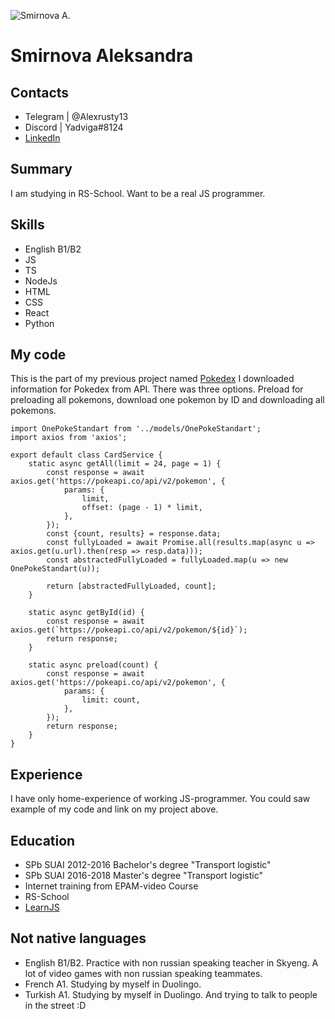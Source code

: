 ![Smirnova A.](https://avatars.githubusercontent.com/u/100535240?v=4)

# Smirnova Aleksandra

## Contacts

- Telegram | @Alexrusty13
- Discord | Yadviga#8124
- [LinkedIn](https://www.linkedin.com/in/asmirnova131194/)

## Summary

I am studying in RS-School. Want to be a real JS programmer.

## Skills

- English B1/B2
- JS
- TS
- NodeJs
- HTML
- CSS
- React
- Python

## My code

This is the part of my previous project named [Pokedex](https://alexsmirnova13.github.io/allPokemons/)
I downloaded information for Pokedex from API. There was three options. Preload for preloading all pokemons, download one pokemon by ID and downloading all pokemons.

    import OnePokeStandart from '../models/OnePokeStandart';
    import axios from 'axios';

    export default class CardService {
        static async getAll(limit = 24, page = 1) {
            const response = await axios.get('https://pokeapi.co/api/v2/pokemon', {
                params: {
                    limit,
                    offset: (page - 1) * limit,
                },
            });
            const {count, results} = response.data;
            const fullyLoaded = await Promise.all(results.map(async u => axios.get(u.url).then(resp => resp.data)));
            const abstractedFullyLoaded = fullyLoaded.map(u => new OnePokeStandart(u));

            return [abstractedFullyLoaded, count];
        }

        static async getById(id) {
            const response = await axios.get(`https://pokeapi.co/api/v2/pokemon/${id}`);
            return response;
        }

        static async preload(count) {
            const response = await axios.get('https://pokeapi.co/api/v2/pokemon', {
                params: {
                    limit: count,
                },
            });
            return response;
        }
    }

## Experience

I have only home-experience of working JS-programmer. You could saw example of my code and link on my project above.

## Education

- SPb SUAI 2012-2016 Bachelor's degree "Transport logistic"
- SPb SUAI 2016-2018 Master's degree "Transport logistic"
- Internet training from EPAM-video Course
- RS-School
- [LearnJS](https://learn.javascript.ru/)

## Not native languages

- English B1/B2. Practice with non russian speaking teacher in Skyeng. A lot of video games with non russian speaking teammates.
- French A1. Studying by myself in Duolingo.
- Turkish A1. Studying by myself in Duolingo. And trying to talk to people in the street :D